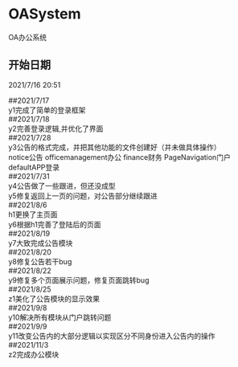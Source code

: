 # OASystem          
 OA办公系统         
## 开始日期         
2021/7/16 20:51     
                    
##2021/7/17         
y1完成了简单的登录框架     
##2021/7/18                
y2完善登录逻辑,并优化了界面         
##2021/7/28     
y3公告的格式完成，并把其他功能的文件创建好（并未做具体操作）     
notice公告  officemanagement办公 finance财务 PageNavigation门户 defaultAPP登录    
##2021/7/31         
y4公告做了一些跟进，但还没成型      
y5修复返回上一页的问题，对公告部分继续跟进          
##2021/8/6         
h1更换了主页面            
y6根据h1完善了登陆后的页面     
##2021/8/19         
y7大致完成公告模块         
##2021/8/20         
y8修复公告若干bug         
##2021/8/22             
y9修复多个页面展示问题，修复页面跳转bug          
##2021/8/25             
z1美化了公告模块的显示效果          
##2021/9/8          
y10解决所有模块从门户跳转问题             
##2021/9/9          
y11改变公告内的大部分逻辑以实现区分不同身份进入公告内的操作           
##2021/11/3     
z2完成办公模块        
